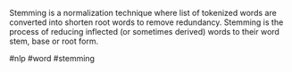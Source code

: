 Stemming is a normalization technique where list of tokenized words are converted into shorten root words to remove redundancy. Stemming is the process of reducing inflected (or sometimes derived) words to their word stem, base or root form.

#nlp #word #stemming